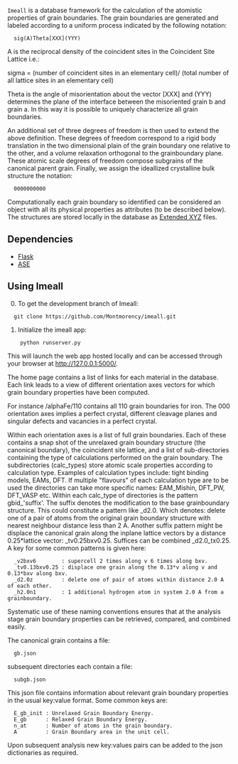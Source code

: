 `Imeall` is a database framework for the calculation of 
the atomistic properties of grain boundaries.
The grain boundaries are generated and labeled according to 
a uniform process  indicated by the following notation:

```
  sig(A)Theta[XXX](YYY)
```

A is the reciprocal density of the coincident sites
in the Coincident Site Lattice i.e.:

sigma = (number of coincident sites in an elementary cell)/
(total number of all lattice sites in an elementary cell)

Theta is the angle of misorientation about the vector [XXX]
and (YYY) determines the plane of the interface between
the misoriented grain b and grain a. In this way it is possible
to uniquely characterize all grain boundaries. 

An additional set of three degrees of freedom is then used to extend 
the above definition. These degrees of freedom correspond to a 
rigid body translation in the two dimensional plain of the 
grain boundary one relative to the other, and a volume relaxation
orthogonal to the grainboundary plane. These atomic scale degrees
of freedom compose subgrains of the canonical parent grain.
Finally, we assign the ideallized crystalline bulk structure the notation:

```
  0000000000
```

Computationally each grain boundary so identified can be considered an
object with all its physical properties as attributes (to be described below).
The structures are stored locally in the database as [Extended
XYZ](https://libatoms.github.io/QUIP/io.html#module-ase.io.extxyz) files.

## Dependencies
  - [Flask](http://flask.pocoo.org/)
  - [ASE](https://wiki.fysik.dtu.dk/ase/)

## Using Imeall

0. To get the development branch of Imeall:
```
  git clone https://github.com/Montmorency/imeall.git
```

1. Initialize the imeall app:

```
    python runserver.py
```
This will launch the web app hosted locally and can be accessed through
your browser at http://127.0.0.1:5000/.

The home page contains a list of links for each material
in the database. Each link leads to a view of different orientation axes vectors for 
which grain boundary properties have been computed. 

For instance /alphaFe/110 contains all 110 grain boundaries for iron. The 000 
orientation axes implies a perfect crystal, different cleavage planes 
and singular defects and vacancies in a perfect crystal. 

Within each orientation axes is a list of full grain boundaries. 
Each of these contains a snap shot of the unrelaxed grain boundary structure
(the canonical boundary), the coincident site lattice, and a
list of sub-directories containing the type of calculations performed on the
grain boundary. The subdirectories (calc_types) store atomic scale 
properties according to calculation type. Examples of calculation types include:
tight binding models, EAMs, DFT. If multiple "flavours" of each calculation
type are to be used the directories can take more specific 
names: EAM_Mishin, DFT_PW, DFT_VASP etc.
Within each calc_type of directories is the pattern 
gbid_'suffix'. The suffix denotes the modification to the base grainboundary
structure. This could constitute a pattern like _d2.0. Which denotes:
delete one of a pair of atoms from the original grain 
boundary structure with nearest neighbour distance less than 2 A.
Another suffix pattern might be displace the canonical grain along the inplane
lattice vectors by a distance 0.25*lattice vector:
_tv0.25bxv0.25. Suffices can be combined _d2.0_tx0.25.
A key for some common patterns is given here:
```
  _v2bxv6        : supercell 2 times along v 6 times along bxv.
  _tv0.13bxv0.25 : displace one grain along the 0.13*v along v and 0.13*bxv along bxv.
  _d2.0z         : delete one of pair of atoms within distance 2.0 A of each other.
  _h2.0n1        : 1 additional hydrogen atom in system 2.0 A from a grainboundary.
```

Systematic use of these naming conventions ensures that at the analysis stage
grain boundary properties can be retrieved, compared, and combined easily.

The canonical grain contains a file: 
```
  gb.json
```
subsequent directories each contain a file:
```
  subgb.json
```
This json file contains information about relevant grain boundary properties
in the usual key:value format. Some common keys are: 
```
  E_gb_init : Unrelaxed Grain Boundary Energy.
  E_gb      : Relaxed Grain Boundary Energy.
  n_at      : Number of atoms in the grain boundary.
  A         : Grain Boundary area in the unit cell.
```
Upon subsequent analysis new key:values pairs can be added to the 
json dictionaries as required.

